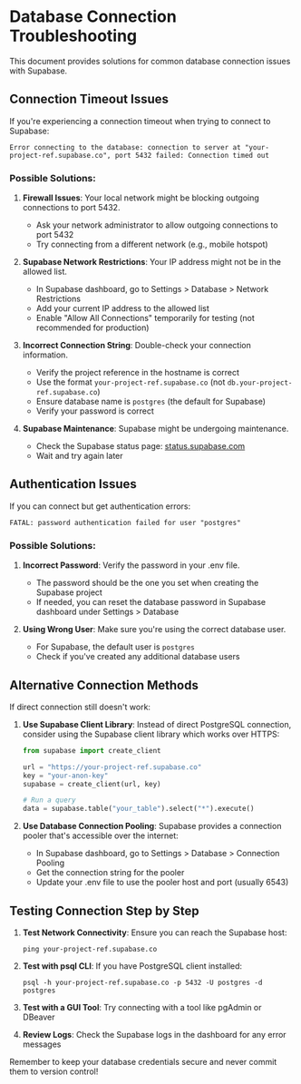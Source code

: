# Database Connection Troubleshooting

This document provides solutions for common database connection issues with Supabase.

## Connection Timeout Issues

If you're experiencing a connection timeout when trying to connect to Supabase:

```
Error connecting to the database: connection to server at "your-project-ref.supabase.co", port 5432 failed: Connection timed out
```

### Possible Solutions:

1. **Firewall Issues**: Your local network might be blocking outgoing connections to port 5432.
   - Ask your network administrator to allow outgoing connections to port 5432
   - Try connecting from a different network (e.g., mobile hotspot)

2. **Supabase Network Restrictions**: Your IP address might not be in the allowed list.
   - In Supabase dashboard, go to Settings > Database > Network Restrictions
   - Add your current IP address to the allowed list
   - Enable "Allow All Connections" temporarily for testing (not recommended for production)

3. **Incorrect Connection String**: Double-check your connection information.
   - Verify the project reference in the hostname is correct
   - Use the format `your-project-ref.supabase.co` (not `db.your-project-ref.supabase.co`)
   - Ensure database name is `postgres` (the default for Supabase)
   - Verify your password is correct

4. **Supabase Maintenance**: Supabase might be undergoing maintenance.
   - Check the Supabase status page: [status.supabase.com](https://status.supabase.com/)
   - Wait and try again later

## Authentication Issues

If you can connect but get authentication errors:

```
FATAL: password authentication failed for user "postgres"
```

### Possible Solutions:

1. **Incorrect Password**: Verify the password in your .env file.
   - The password should be the one you set when creating the Supabase project
   - If needed, you can reset the database password in Supabase dashboard under Settings > Database

2. **Using Wrong User**: Make sure you're using the correct database user.
   - For Supabase, the default user is `postgres`
   - Check if you've created any additional database users

## Alternative Connection Methods

If direct connection still doesn't work:

1. **Use Supabase Client Library**: Instead of direct PostgreSQL connection, consider using the Supabase client library which works over HTTPS:
   ```python
   from supabase import create_client
   
   url = "https://your-project-ref.supabase.co"
   key = "your-anon-key"
   supabase = create_client(url, key)
   
   # Run a query
   data = supabase.table("your_table").select("*").execute()
   ```

2. **Use Database Connection Pooling**: Supabase provides a connection pooler that's accessible over the internet:
   - In Supabase dashboard, go to Settings > Database > Connection Pooling
   - Get the connection string for the pooler
   - Update your .env file to use the pooler host and port (usually 6543)

## Testing Connection Step by Step

1. **Test Network Connectivity**: Ensure you can reach the Supabase host:
   ```
   ping your-project-ref.supabase.co
   ```

2. **Test with psql CLI**: If you have PostgreSQL client installed:
   ```
   psql -h your-project-ref.supabase.co -p 5432 -U postgres -d postgres
   ```

3. **Test with a GUI Tool**: Try connecting with a tool like pgAdmin or DBeaver

4. **Review Logs**: Check the Supabase logs in the dashboard for any error messages

Remember to keep your database credentials secure and never commit them to version control! 